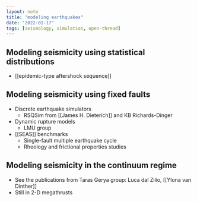```yaml
---
layout: note
title: "modeling earthquakes"
date: "2022-01-17"
tags: [seismology, simulation, open-thread]
---
```


## Modeling seismicity using statistical distributions
- [[epidemic-type aftershock sequence]]

## Modeling seismicity using fixed faults
- Discrete earthquake simulators
    - RSQSim from [[James H. Dieterich]] and KB Richards-Dinger
- Dynamic rupture models
    - LMU group
- [[SEAS]] benchmarks
    - Single-fault multiple earthquake cycle
    - Rheology and frictional properties studies

## Modeling seismicity in the continuum regime
- See the publications from Taras Gerya group: Luca dal Zilio, [[Ylona van Dinther]]
- Still in 2-D megathrusts
